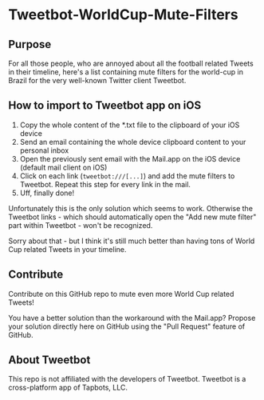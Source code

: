 # Tweetbot-WorldCup-Mute-Filters

## Purpose

For all those people, who are annoyed about all the football related Tweets in their timeline, here's a list containing mute filters for the world-cup in Brazil for the very well-known Twitter client Tweetbot.

## How to import to Tweetbot app on iOS 

1. Copy the whole content of the *.txt file to the clipboard of your iOS device
2. Send an email containing the whole device clipboard content to your personal inbox 
3. Open the previously sent email with the Mail.app on the iOS device (default mail client on iOS)
4. Click on each link (`tweetbot:///[...]`) and add the mute filters to Tweetbot. Repeat this step for every link in the mail.
5. Uff, finally done!

Unfortunately this is the only solution which seems to work. Otherwise the Tweetbot links - which should automatically open the "Add new mute filter" part within Tweetbot - won't be recognized. 

Sorry about that - but I think it's still much better than having tons of World Cup related Tweets in your timeline.

## Contribute

Contribute on this GitHub repo to mute even more World Cup related Tweets!               

You have a better solution than the workaround with the Mail.app? Propose your solution directly here on GitHub using the "Pull Request" feature of GitHub.

## About Tweetbot

This repo is not affiliated with the developers of Tweetbot. 
Tweetbot is a cross-platform app of Tapbots, LLC.

